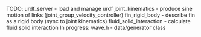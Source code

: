 TODO:
urdf_server - load and manage urdf
joint_kinematics - produce sine motion of links (joint_group_velocity_controller)
fin_rigid_body - describe fin as a rigid body (sync to joint kinematics)
fluid_solid_interaction - calculate fluid solid interaction
In progress:
wave.h - data/generator class
